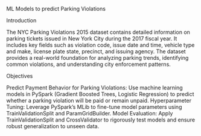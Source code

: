 ML Models to predict Parking Violations

Introduction

The NYC Parking Violations 2015 dataset contains detailed information on parking tickets issued in New York City during the 2017 fiscal year. It includes key fields such as violation code, issue date and time, vehicle type and make, license plate state, precinct, and issuing agency. The dataset provides a real-world foundation for analyzing parking trends, identifying common violations, and understanding city enforcement patterns.

Objectives

Predict Payment Behavior for Parking Violations: Use machine learning models in PySpark (Gradient Boosted Trees, Logistic Regression) to predict whether a parking violation will be paid or remain unpaid. Hyperparameter Tuning: Leverage PySpark’s MLib to fine-tune model parameters using TrainValidationSplit and ParamGridBuilder. Model Evaluation: Apply TrainValidationSplit and CrossValidator to rigorously test models and ensure robust generalization to unseen data.
